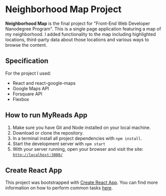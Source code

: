 # Neighborhood Map Project

**Neighborhood Map** is the final project for "Front-End Web Developer Nanodegree Program". This is a single page application featuring a map of my neighborhood. I added functionality to the map including highlighted locations, third-party data about those locations and various ways to browse the content.

## Specification
For the project I used:
* React and react-google-maps
* Google Maps API
* Forsquare API
* Flexbox

## How to run MyReads App

1. Make sure you have Git and Node installed on your local machine.
2. Download or clone the repository.
3. In a terminal install all project dependencies with `npm install`.
4. Start the development server with `npm start`
5. With your server running, open your browser and visit the site:
[`http://localhost:3000/`](http://localhost:3000/)

## Create React App

This project was bootstrapped with [Create React App](https://github.com/facebookincubator/create-react-app). You can find more information on how to perform common tasks [here](https://github.com/facebookincubator/create-react-app/blob/master/packages/react-scripts/template/README.md).